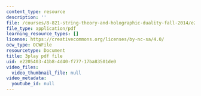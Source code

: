```yaml
---
content_type: resource
description: ''
file: /courses/8-821-string-theory-and-holographic-duality-fall-2014/e220540341b84d40f77717ba83501de0_14_8tzAd1rA.pdf
file_type: application/pdf
learning_resource_types: []
license: https://creativecommons.org/licenses/by-nc-sa/4.0/
ocw_type: OCWFile
resourcetype: Document
title: 3play pdf file
uid: e2205403-41b8-4d40-f777-17ba83501de0
video_files:
  video_thumbnail_file: null
video_metadata:
  youtube_id: null
---
```

